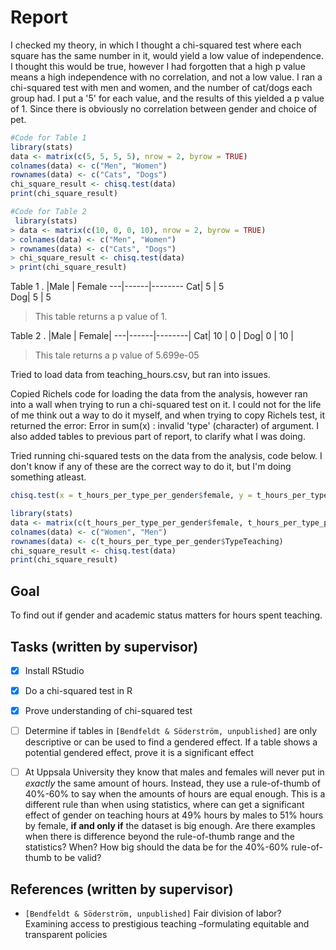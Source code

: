 # Report

I checked my theory, in which I thought a chi-squared test where each square has the same number in it, would yield a low value of independence. I thought this would be true, however I had forgotten that a high p value means a high independence with no correlation, and not a low value.
I ran a chi-squared test with men and women, and the number of cat/dogs each group had. I put a '5' for each value, and the results of this yielded a p value of 1. Since there is obviously no correlation between gender and choice of pet.

``` R
#Code for Table 1
library(stats)
data <- matrix(c(5, 5, 5, 5), nrow = 2, byrow = TRUE)
colnames(data) <- c("Men", "Women")
rownames(data) <- c("Cats", "Dogs")
chi_square_result <- chisq.test(data)
print(chi_square_result)

#Code for Table 2
 library(stats)
> data <- matrix(c(10, 0, 0, 10), nrow = 2, byrow = TRUE)
> colnames(data) <- c("Men", "Women")
> rownames(data) <- c("Cats", "Dogs")
> chi_square_result <- chisq.test(data)
> print(chi_square_result)
```
Table 1
.  |Male  |  Female
---|------|--------
Cat|  5   |    5   
Dog|  5   |    5   

> This table returns a p value of 1.
    
Table 2
.  |Male  |  Female|
---|------|--------|
Cat|  10  |    0   |
Dog|  0   |    10  |
>This tale returns a p value of 5.699e-05

Tried to load data from teaching_hours.csv, but ran into issues.

Copied Richels code for loading the data from the analysis, however ran into a wall when trying to run a chi-squared test on it. I could not for the life of me think out a way to do it myself, and when trying to copy Richels test, it returned the error: Error in sum(x) : invalid 'type' (character) of argument. I also added tables to previous part of report, to clarify what I was doing.

Tried running chi-squared tests on the data from the analysis, code below. I don't know if any of these are the correct way to do it, but I'm doing something atleast.
```R
chisq.test(x = t_hours_per_type_per_gender$female, y = t_hours_per_type_per_gender$male)

library(stats)
data <- matrix(c(t_hours_per_type_per_gender$female, t_hours_per_type_per_gender$male), nrow = 9, byrow = TRUE)
colnames(data) <- c("Women", "Men")
rownames(data) <- c(t_hours_per_type_per_gender$TypeTeaching)
chi_square_result <- chisq.test(data)
print(chi_square_result)
```
## Goal

To find out if gender and academic status matters for hours spent teaching.

## Tasks (written by supervisor)

- [x] Install RStudio
- [x] Do a chi-squared test in R
- [x] Prove understanding of chi-squared test
- [ ] Determine if tables in `[Bendfeldt & Söderström, unpublished]` are
  only descriptive or can be used to find a gendered effect.
  If a table shows a potential gendered effect, prove it is a
  significant effect
- [ ] At Uppsala University they know that males and females will never
  put in *exactly* the same amount of hours. Instead, they use a 
  rule-of-thumb of 40%-60% to say when the amounts of hours are
  equal enough. This is a different rule than when using statistics,
  where can get a significant effect of gender on teaching hours
  at 49% hours by males to 51% hours by female, **if and only if**
  the dataset is big enough. Are there examples when there is difference
  beyond the rule-of-thumb range and the statistics? When?
  How big should the data be for the 40%-60% rule-of-thumb to be valid?


## References (written by supervisor)

- `[Bendfeldt & Söderström, unpublished]`
  Fair division of labor? Examining access to prestigious
  teaching –formulating equitable and transparent policies


